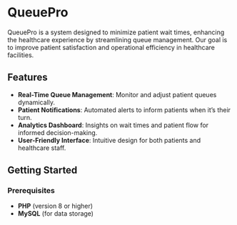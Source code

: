 # QueuePro

QueuePro is a system designed to minimize patient wait times, enhancing the healthcare experience by streamlining queue management. Our goal is to improve patient satisfaction and operational efficiency in healthcare facilities.

## Features

- **Real-Time Queue Management**: Monitor and adjust patient queues dynamically.
- **Patient Notifications**: Automated alerts to inform patients when it’s their turn.
- **Analytics Dashboard**: Insights on wait times and patient flow for informed decision-making.
- **User-Friendly Interface**: Intuitive design for both patients and healthcare staff.

## Getting Started

### Prerequisites

- **PHP** (version 8 or higher)
- **MySQL** (for data storage)


